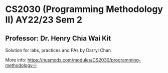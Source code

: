 # CS2030 (Programming Methodology II) AY22/23 Sem 2
## Professor: Dr. Henry Chia Wai Kit
Solution for labs, practices and PAs by Darryl Chan

More info: https://nusmods.com/modules/CS2030/programming-methodology-ii

